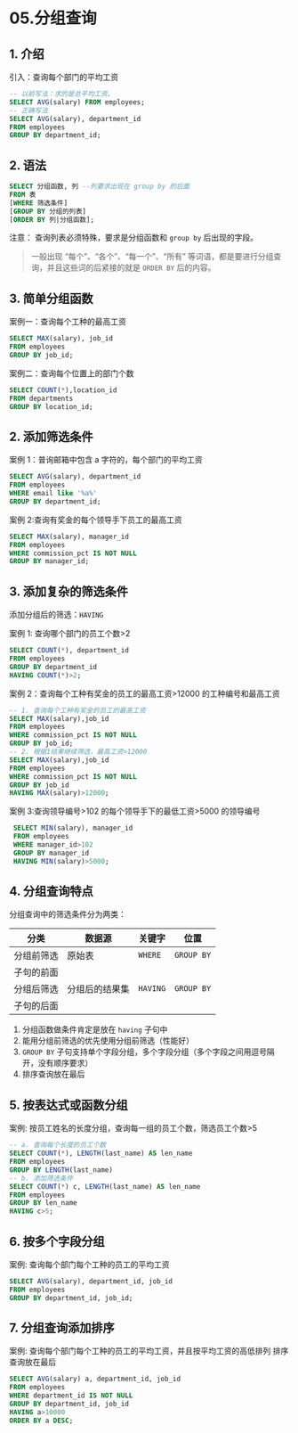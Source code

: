 # 05.分组查询

## 1. 介绍

引入：查询每个部门的平均工资

```sql
-- 以前写法：求的是总平均工资。
SELECT AVG(salary) FROM employees;
-- 正确写法
SELECT AVG(salary), department_id
FROM employees
GROUP BY department_id;
```

## 2. 语法

```sql
SELECT 分组函数, 列 --列要求出现在 group by 的后面
FROM 表
[WHERE 筛选条件]
[GROUP BY 分组的列表]
[ORDER BY 列|分组函数];
```

注意：
查询列表必须特殊，要求是分组函数和 `group by` 后出现的字段。

> 一般出现 “每个”、“各个”、“每一个”、“所有” 等词语，都是要进行分组查询，并且这些词的后紧接的就是 `ORDER BY` 后的内容。

## 3. 简单分组函数

案例一：查询每个工种的最高工资

```sql
SELECT MAX(salary), job_id
FROM employees
GROUP BY job_id;
```

案例二：查询每个位置上的部门个数

```sql
SELECT COUNT(*),location_id
FROM departments
GROUP BY location_id;
```

## 2. 添加筛选条件

案例 1：普询邮箱中包含 a 字符的，每个部门的平均工资

```sql
SELECT AVG(salary), department_id
FROM employees
WHERE email like '%a%'
GROUP BY department_id;
```

案例 2:查询有奖金的每个领导手下员工的最高工资

```sql
SELECT MAX(salary), manager_id
FROM employees
WHERE commission_pct IS NOT NULL
GROUP BY manager_id;
```

## 3. 添加复杂的筛选条件

添加分组后的筛选：`HAVING`

案例 1: 查询哪个部门的员工个数>2

```sql
SELECT COUNT(*), department_id
FROM employees
GROUP BY department_id
HAVING COUNT(*)>2;
```

案例 2：查询每个工种有奖金的员工的最高工资>12000 的工种编号和最高工资

```sql
-- 1. 查询每个工种有奖金的员工的最高工资
SELECT MAX(salary),job_id
FROM employees
WHERE commission_pct IS NOT NULL
GROUP BY job_id;
-- 2. 根据1结果继续筛选，最高工资>12000
SELECT MAX(salary),job_id
FROM employees
WHERE commission_pct IS NOT NULL
GROUP BY job_id
HAVING MAX(salary)>12000;
```

案例 3:查询领导编号>102 的每个领导手下的最低工资>5000 的领导编号

```sql
 SELECT MIN(salary), manager_id
 FROM employees
 WHERE manager_id>102
 GROUP BY manager_id
 HAVING MIN(salary)>5000;
```

## 4. 分组查询特点

分组查询中的筛选条件分为两类：

| 分类       | 数据源         | 关键字   | 位置       |
| ---------- | -------------- | -------- | ---------- |
| 分组前筛选 | 原始表         | `WHERE`  | `GROUP BY` |
| 子句的前面 |
| 分组后筛选 | 分组后的结果集 | `HAVING` | `GROUP BY` |
| 子句的后面 |

1. 分组函数做条件肯定是放在 `having` 子句中
2. 能用分组前筛选的优先使用分组前筛选（性能好）
3. `GROUP BY` 子句支持单个字段分组，多个字段分组（多个字段之间用逗号隔开，没有顺序要求）
4. 排序查询放在最后

## 5. 按表达式或函数分组

案例: 按员工姓名的长度分组，查询每一组的员工个数，筛选员工个数>5

```sql
-- a. 查询每个长度的员工个数
SELECT COUNT(*), LENGTH(last_name) AS len_name
FROM employees
GROUP BY LENGTH(last_name)
-- b. 添加筛选条件
SELECT COUNT(*) c, LENGTH(last_name) AS len_name
FROM employees
GROUP BY len_name
HAVING c>5;
```

## 6. 按多个字段分组

案例: 查询每个部门每个工种的员工的平均工资

```sql
SELECT AVG(salary), department_id, job_id
FROM employees
GROUP BY department_id, job_id;
```

## 7. 分组查询添加排序

案例: 查询每个部门每个工种的员工的平均工资，并且按平均工资的高低排列
排序查询放在最后

```sql
SELECT AVG(salary) a, department_id, job_id
FROM employees
WHERE department_id IS NOT NULL
GROUP BY department_id, job_id
HAVING a>10000
ORDER BY a DESC;
```
